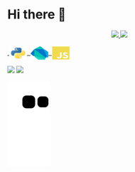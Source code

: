 # Hi there 👋

<div align="center">
  <a href="https://github.com/rodrigomatta/">
  <img height="180em" src="https://github-readme-stats.vercel.app/api?username=rodrigomatta&show_icons=true&theme=dracula&include_all_commits=true&count_private=true"/>
  <img height="180em" src="https://github-readme-stats.vercel.app/api/top-langs/?username=rodrigomatta&layout=compact&langs_count=5&theme=dracula"/>
</div>
<div style="display: inline_block"><br>
  &nbsp;<img align="center" alt="Rod-Python" height="30" width="40" src="https://raw.githubusercontent.com/devicons/devicon/master/icons/python/python-original.svg">
  &nbsp;<img align="center" alt="Rod-Dart" height="30" width="40" src="https://raw.githubusercontent.com/devicons/devicon/master/icons/dart/dart-original.svg">
  &nbsp;<img align="center" alt="Rod-JavaScript" height="30" width="40" src="https://raw.githubusercontent.com/devicons/devicon/master/icons/javascript/javascript-plain.svg">

  <a href="mailto:rodrigomata2008@gmail.com"><img src="https://img.shields.io/badge/-Gmail-%23333?style=for-the-badge&logo=gmail&logoColor=white" target="_blank"></a>
  <a href="https://www.linkedin.com/in/rodrigoomata" target="_blank"><img src="https://img.shields.io/badge/-LinkedIn-%230077B5?style=for-the-badge&logo=linkedin&logoColor=white" target="_blank"></a>

  ![Snake animation](https://github.com/rodrigomatta/rodrigomatta/blob/main/github-contribution-grid-snake.svg)
</div>
